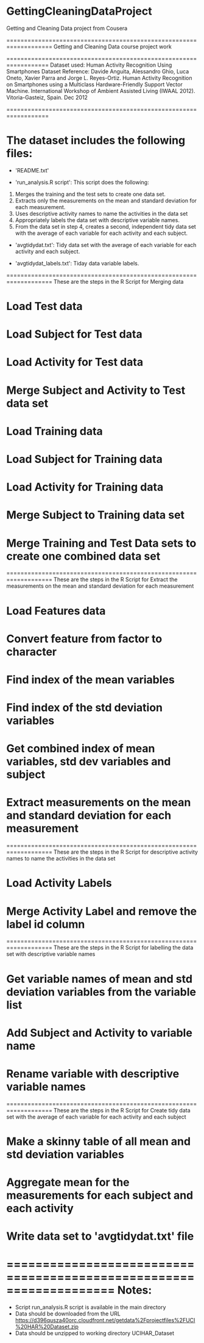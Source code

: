 GettingCleaningDataProject
==========================

Getting and Cleaning Data project from Cousera

===================================================================
Getting and Cleaning Data course project work

==================================================================
Dataset used: Human Activity Recognition Using Smartphones Dataset
Reference: Davide Anguita, Alessandro Ghio, Luca Oneto, Xavier Parra and Jorge L. Reyes-Ortiz. Human Activity Recognition on Smartphones using a Multiclass Hardware-Friendly Support Vector Machine. International Workshop of Ambient Assisted Living (IWAAL 2012). Vitoria-Gasteiz, Spain. Dec 2012

==================================================================

The dataset includes the following files:
=========================================

- 'README.txt'

- 'run_analysis.R script': This script does the following:

1. Merges the training and the test sets to create one data set.
2. Extracts only the measurements on the mean and standard deviation for each measurement. 
3. Uses descriptive activity names to name the activities in the data set
4. Appropriately labels the data set with descriptive variable names. 
5. From the data set in step 4, creates a second, independent tidy data set with the average of each variable for each activity and each subject.

- 'avgtidydat.txt': Tidy data set with the average of each variable for each activity and each subject.

- 'avgtidydat_labels.txt': Tiday data variable labels.

===================================================================
These are the steps in the R Script for Merging data

# Load Test data
# Load Subject for Test data
# Load Activity for Test data
# Merge Subject and Activity to Test data set
# Load Training data
# Load Subject for Training data
# Load Activity for Training data
# Merge Subject to Training data set
# Merge Training and Test Data sets to create one combined data set

===================================================================
These are the steps in the R Script for Extract the measurements on the mean and standard deviation for each measurement

# Load Features data
# Convert feature from factor to character
# Find index of the mean variables
# Find index of the std deviation variables
# Get combined index of mean variables, std dev variables and subject
# Extract measurements on the mean and standard deviation for each measurement

===================================================================
These are the steps in the R Script for descriptive activity names to name the activities in the data set

# Load Activity Labels
# Merge Activity Label and remove the label id column

===================================================================
These are the steps in the R Script for labelling the data set with descriptive variable names

# Get variable names of mean and std deviation variables from the variable list
# Add Subject and Activity to variable name
# Rename variable with descriptive variable names

===================================================================
These are the steps in the R Script for Create tidy data set with the average of each variable for each activity and each subject

# Make a skinny table of all mean and std deviation variables
# Aggregate mean for the measurements for each subject and each activity 
# Write data set to 'avgtidydat.txt' file


===================================================================
Notes: 
======
- Script run_analysis.R script is available in the main directory
- Data should be downloaded from the URL https://d396qusza40orc.cloudfront.net/getdata%2Fprojectfiles%2FUCI%20HAR%20Dataset.zip
- Data should be unzipped to working directory UCIHAR_Dataset 

